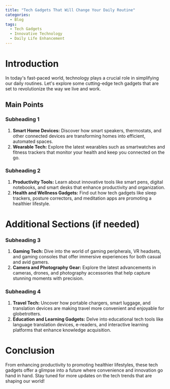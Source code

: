 ```yaml
---
title: "Tech Gadgets That Will Change Your Daily Routine"
categories:
  - Blog
tags:
  - Tech Gadgets
  - Innovative Technology
  - Daily Life Enhancement
---
```


# Introduction
In today's fast-paced world, technology plays a crucial role in simplifying our daily routines. Let's explore some cutting-edge tech gadgets that are set to revolutionize the way we live and work.

## Main Points
### Subheading 1
1. **Smart Home Devices:** Discover how smart speakers, thermostats, and other connected devices are transforming homes into efficient, automated spaces.
2. **Wearable Tech:** Explore the latest wearables such as smartwatches and fitness trackers that monitor your health and keep you connected on the go.

### Subheading 2
1. **Productivity Tools:** Learn about innovative tools like smart pens, digital notebooks, and smart desks that enhance productivity and organization.
2. **Health and Wellness Gadgets:** Find out how tech gadgets like sleep trackers, posture correctors, and meditation apps are promoting a healthier lifestyle.

# Additional Sections (if needed)
### Subheading 3
1. **Gaming Tech:** Dive into the world of gaming peripherals, VR headsets, and gaming consoles that offer immersive experiences for both casual and avid gamers.
2. **Camera and Photography Gear:** Explore the latest advancements in cameras, drones, and photography accessories that help capture stunning moments with precision.

### Subheading 4
1. **Travel Tech:** Uncover how portable chargers, smart luggage, and translation devices are making travel more convenient and enjoyable for globetrotters.
2. **Education and Learning Gadgets:** Delve into educational tech tools like language translation devices, e-readers, and interactive learning platforms that enhance knowledge acquisition.

# Conclusion
From enhancing productivity to promoting healthier lifestyles, these tech gadgets offer a glimpse into a future where convenience and innovation go hand in hand. Stay tuned for more updates on the tech trends that are shaping our world!